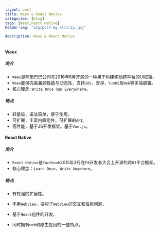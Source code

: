 ```yaml
---
layout: post
title: Weex & React Native
categories: [blog]
tags: [Weex,React Native]
header-img: "img/post-bg-alitrip.jpg"

description: Weex & React Native
---
```


####  Weex

#####  简介

- `Weex`是阿里巴巴公司与2016年6月开源的一种用于构建移动跨平台的UI框架。
- `Weex`能够完美兼顾性能与动态性，支持`iOS`、安卓、`YunOS`及`Web`等多端部署。
- 核心理念: `Write Once Run Everywhere`。

#####  特点

- 轻量级，语法简单，便于使用。
- 可扩展，丰富内置组件，可扩展的`API`。
- 高性能，基于JS开发框架。基于`Vue.js`。

####  React Native

#####  简介

- `React Native`是`facebook`2015年3月在`F8`开发者大会上开源的跨`UI`平台框架。
- 核心理念：`Learn Once, Write Anywhere`。

#####  特点

- 有较强的扩展性。

- 不用`Webview`，摆脱了`Webview`的交互和性能问题。

- 基于`Neact`组件的开发。

- 同时拥有`web`和原生应用的一些特点。

  ​









###  


